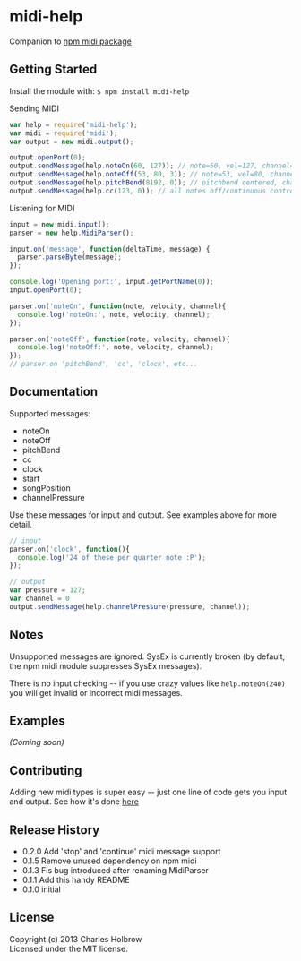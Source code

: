 # midi-help

Companion to [npm midi package](https://npmjs.org/package/midi)

## Getting Started
Install the module with: `$ npm install midi-help`

Sending MIDI
```javascript
var help = require('midi-help');
var midi = require('midi');
var output = new midi.output();

output.openPort(0);
output.sendMessage(help.noteOn(60, 127)); // note=50, vel=127, channel=0
output.sendMessage(help.noteOff(53, 80, 3)); // note=53, vel=80, channel=3
output.sendMessage(help.pitchBend(8192, 0)); // pitchbend centered, channel=0
output.sendMessage(help.cc(123, 0)); // all notes off/continuous control 123
```

Listening for MIDI
```javascript
input = new midi.input();
parser = new help.MidiParser();

input.on('message', function(deltaTime, message) {
  parser.parseByte(message);
});

console.log('Opening port:', input.getPortName(0));
input.openPort(0);

parser.on('noteOn', function(note, velocity, channel){
  console.log('noteOn:', note, velocity, channel);
});

parser.on('noteOff', function(note, velocity, channel){
  console.log('noteOff:', note, velocity, channel);
});
// parser.on 'pitchBend', 'cc', 'clock', etc...
```
## Documentation
Supported messages:

- noteOn
- noteOff
- pitchBend
- cc
- clock
- start
- songPosition
- channelPressure

Use these messages for input and output. See examples above for more detail.
```javascript
// input
parser.on('clock', function(){
  console.log('24 of these per quarter note :P');
});

// output
var pressure = 127;
var channel = 0
output.sendMessage(help.channelPressure(pressure, channel));
```


## Notes
Unsupported messages are ignored. SysEx is currently broken (by default, the npm midi module suppresses SysEx messages).

There is no input checking -- if you use crazy values like `help.noteOn(240)` you will get invalid or incorrect midi messages.

## Examples
_(Coming soon)_

## Contributing
Adding new midi types is super easy -- just one line of code gets you input and output. See how it's done [here](https://github.com/CharlesHolbrow/midi-help/blob/e0d7600ee4ac7bd19d7446300c0ac8530371482c/src/lib/midi-types.coffee#L32-L45)

## Release History

- 0.2.0 Add 'stop' and 'continue' midi message support
- 0.1.5 Remove unused dependency on npm midi
- 0.1.3 Fis bug introduced after renaming MidiParser
- 0.1.1 Add this handy README
- 0.1.0 initial

## License
Copyright (c) 2013 Charles Holbrow  
Licensed under the MIT license.
